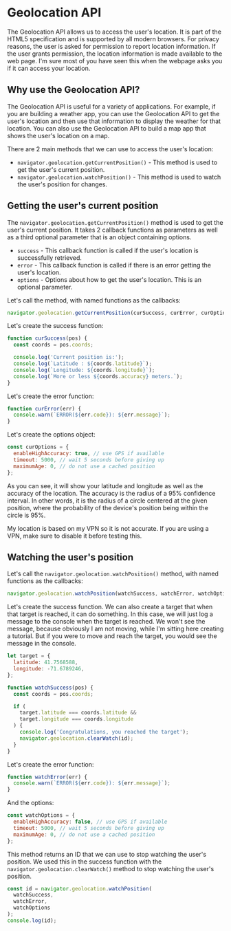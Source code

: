 # Geolocation API

The Geolocation API allows us to access the user's location. It is part of the HTML5 specification and is supported by all modern browsers. For privacy reasons, the user is asked for permission to report location information. If the user grants permission, the location information is made available to the web page. I'm sure most of you have seen this when the webpage asks you if it can access your location.

## Why use the Geolocation API?

The Geolocation API is useful for a variety of applications. For example, if you are building a weather app, you can use the Geolocation API to get the user's location and then use that information to display the weather for that location. You can also use the Geolocation API to build a map app that shows the user's location on a map.

There are 2 main methods that we can use to access the user's location:

- `navigator.geolocation.getCurrentPosition()` - This method is used to get the user's current position.
- `navigator.geolocation.watchPosition()` - This method is used to watch the user's position for changes.

## Getting the user's current position

The `navigator.geolocation.getCurrentPosition()` method is used to get the user's current position. It takes 2 callback functions as parameters as well as a third optional parameter that is an object containing options.

- `success` - This callback function is called if the user's location is successfully retrieved.
- `error` - This callback function is called if there is an error getting the user's location.
- `options` - Options about how to get the user's location. This is an optional parameter.

Let's call the method, with named functions as the callbacks:

```js
navigator.geolocation.getCurrentPosition(curSuccess, curError, curOptions);
```

Let's create the success function:

```js
function curSuccess(pos) {
  const coords = pos.coords;

  console.log('Current position is:');
  console.log(`Latitude : ${coords.latitude}`);
  console.log(`Longitude: ${coords.longitude}`);
  console.log(`More or less ${coords.accuracy} meters.`);
}
```

Let's create the error function:

```js
function curError(err) {
  console.warn(`ERROR(${err.code}): ${err.message}`);
}
```

Let's create the options object:

```js
const curOptions = {
  enableHighAccuracy: true, // use GPS if available
  timeout: 5000, // wait 5 seconds before giving up
  maximumAge: 0, // do not use a cached position
};
```

As you can see, it will show your latitude and longitude as well as the accuracy of the location. The accuracy is the radius of a 95% confidence interval. In other words, it is the radius of a circle centered at the given position, where the probability of the device's position being within the circle is 95%.

My location is based on my VPN so it is not accurate. If you are using a VPN, make sure to disable it before testing this.

## Watching the user's position

Let's call the `navigator.geolocation.watchPosition()` method, with named functions as the callbacks:

```js
navigator.geolocation.watchPosition(watchSuccess, watchError, watchOptions);
```

Let's create the success function. We can also create a target that when that target is reached, it can do something. In this case, we will just log a message to the console when the target is reached. We won't see the message, because obviously I am not moving, while I'm sitting here creating a tutorial. But if you were to move and reach the target, you would see the message in the console.

```js
let target = {
  latitude: 41.7568588,
  longitude: -71.6789246,
};
```

```js
function watchSuccess(pos) {
  const coords = pos.coords;

  if (
    target.latitude === coords.latitude &&
    target.longitude === coords.longitude
  ) {
    console.log('Congratulations, you reached the target');
    navigator.geolocation.clearWatch(id);
  }
}
```

Let's create the error function:

```js
function watchError(err) {
  console.warn(`ERROR(${err.code}): ${err.message}`);
}
```

And the options:

```js
const watchOptions = {
  enableHighAccuracy: false, // use GPS if available
  timeout: 5000, // wait 5 seconds before giving up
  maximumAge: 0, // do not use a cached position
};
```

This method returns an ID that we can use to stop watching the user's position. We used this in the success function with the `navigator.geolocation.clearWatch()` method to stop watching the user's position.

```js
const id = navigator.geolocation.watchPosition(
  watchSuccess,
  watchError,
  watchOptions
);
console.log(id);
```
